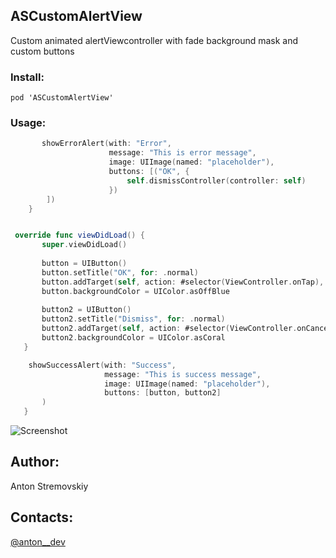 ## ASCustomAlertView

Custom animated alertViewcontroller with fade background mask and custom buttons

### Install:

~~~
pod 'ASCustomAlertView'
~~~

### Usage:
```swift
       showErrorAlert(with: "Error",
                      message: "This is error message",
                      image: UIImage(named: "placeholder"),
                      buttons: [("OK", {
                          self.dismissController(controller: self)
                      })
        ])
    }
 ```
 
 
 ```swift
 
  override func viewDidLoad() {
        super.viewDidLoad()
        
        button = UIButton()
        button.setTitle("OK", for: .normal)
        button.addTarget(self, action: #selector(ViewController.onTap), for: .touchUpInside)
        button.backgroundColor = UIColor.asOffBlue
        
        button2 = UIButton()
        button2.setTitle("Dismiss", for: .normal)
        button2.addTarget(self, action: #selector(ViewController.onCancel), for: .touchUpInside)
        button2.backgroundColor = UIColor.asCoral 
    }

     showSuccessAlert(with: "Success",
                      message: "This is success message",
                      image: UIImage(named: "placeholder"),
                      buttons: [button, button2]
        )
    }

 ```

 ![Screenshot](https://media.giphy.com/media/l0IyeBxbmtcsKIZmU/giphy.gif)
 
 
 ## Author:
 Anton Stremovskiy
 
 ## Contacts:
 [@anton__dev](https://twitter.com/anton__dev)
